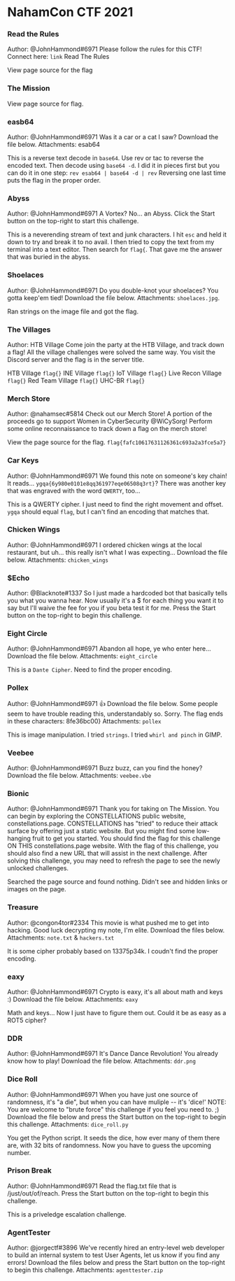 # NahamCon CTF 2021

### Read the Rules
Author: @JohnHammond#6971
Please follow the rules for this CTF!
Connect here: `link`
Read The Rules 

View page source for the flag
<!-- Thank you for reading the rules! Your flag is: -->
<!--   flag{90bc54705794a62015369fd8e86e557b}       -->


### The Mission
View page source for flag.
<!-- Thank you for reading the rules! Your flag is: -->
<!--   flag{48e117a1464c3202714dc9a350533a59}       -->


### easb64
Author: @JohnHammond#6971
Was it a car or a cat I saw?
Download the file below.
Attachments: esab64

This is a reverse text decode in `base64`. Use rev or tac to reverse the encoded text. 
Then decode using `base64 -d`. I did it in pieces first but you can do it in one step:
`rev esab64 | base64 -d | rev`
Reversing one last time puts the flag in the proper order. 


### Abyss
Author: @JohnHammond#6971
A Vortex? No... an Abyss.
Click the Start button on the top-right to start this challenge. 

This is a neverending stream of text and junk characters.
I hit `esc` and held it down to try and break it to no avail. I then tried to 
copy the text from my terminal into a text editor. Then search for `flag{`.
That gave me the answer that was buried in the abyss.


### Shoelaces
Author: @JohnHammond#6971
Do you double-knot your shoelaces? You gotta keep'em tied!
Download the file below.
Attachments: `shoelaces.jpg`.

Ran strings on the image file and got the flag.


### The Villages
Author: HTB Village
Come join the party at the HTB Village, and track down a flag!
All the village challenges were solved the same way. You visit the Discord server
and the flag is in the server title.

HTB Village `flag{}`
INE Village `flag{}`
IoT Village `flag{}`
Live Recon Village `flag{}`
Red Team Village `flag{}`
UHC-BR `flag{}`


### Merch Store
Author: @nahamsec#5814
Check out our Merch Store! A portion of the proceeds go to support Women in CyberSecurity @WiCySorg!
Perform some online reconnaissance to track down a flag on the merch store! 

View the page source for the flag.
`flag{fafc10617631126361c693a2a3fce5a7}`


### Car Keys
Author: @JohnHammond#6971
We found this note on someone's key chain! It reads... `ygqa{6y980e0101e8qq361977eqe06508q3rt}`? 
There was another key that was engraved with the word `QWERTY`, too... 

This is a QWERTY cipher. I just need to find the right movement and offset.
`ygqa` should equal `flag`, but I can't find an encoding that matches that.


### Chicken Wings
Author: @JohnHammond#6971
I ordered chicken wings at the local restaurant, but uh... this really isn't what I was expecting...
Download the file below.
Attachments: `chicken_wings`


### $Echo
Author: @Blacknote#1337
So I just made a hardcoded bot that basically tells you what you wanna hear. Now usually it's 
a $ for each thing you want it to say but I'll waive the fee for you if you beta test it for me.
Press the Start button on the top-right to begin this challenge. 


### Eight Circle
Author: @JohnHammond#6971
Abandon all hope, ye who enter here...
Download the file below.
Attachments: `eight_circle`

This is a `Dante Cipher`. Need to find the proper encoding. 


### Pollex
Author: @JohnHammond#6971
👍
Download the file below.
Some people seem to have trouble reading this, understandably so. Sorry. The flag ends in these characters: 8fe36bc00}
Attachments: `pollex`

This is image manipulation. I tried `strings`. I tried `whirl and pinch` in GIMP.


### Veebee
Author: @JohnHammond#6971
Buzz buzz, can you find the honey?
Download the file below.
Attachments: `veebee.vbe`


### Bionic
Author: @JohnHammond#6971
Thank you for taking on The Mission. You can begin by exploring the CONSTELLATIONS public website, 
constellations.page. CONSTELLATIONS has "tried" to reduce their attack surface by offering just a 
static website. But you might find some low-hanging fruit to get you started. You should find the 
flag for this challenge ON THIS constellations.page website. 
With the flag of this challenge, you should also find a new URL that will assist in the next challenge.
After solving this challenge, you may need to refresh the page to see the newly unlocked challenges. 

Searched the page source and found nothing. 
Didn't see and hidden links or images on the page. 


### Treasure
Author: @congon4tor#2334
This movie is what pushed me to get into hacking. Good luck decrypting my note, I'm elite.
Download the files below.
Attachments: `note.txt` & `hackers.txt`

It is some cipher probably based on 13375p34k. I coudn't find the proper encoding.


### eaxy
Author: @JohnHammond#6971
Crypto is eaxy, it's all about math and keys :)
Download the file below.
Attachments: `eaxy`

Math and keys... Now I just have to figure them out. Could it be as easy as a ROT5 cipher?


### DDR
Author: @JohnHammond#6971
It's Dance Dance Revolution! You already know how to play!
Download the file below.
Attachments: `ddr.png`


### Dice Roll
Author: @JohnHammond#6971
When you have just one source of randomness, it's "a die", but when you can have muliple -- it's 'dice!'
NOTE: You are welcome to "brute force" this challenge if you feel you need to. ;)
Download the file below and press the Start button on the top-right to begin this challenge.
Attachments: `dice_roll.py`

You get the Python script. It seeds the dice, how ever many of them there are, 
with 32 bits of randomness. Now you have to guess the upcoming number. 


### Prison Break
Author: @JohnHammond#6971
Read the flag.txt file that is /just/out/of/reach.
Press the Start button on the top-right to begin this challenge. 

This is a priveledge escalation challenge.


### AgentTester
Author: @jorgectf#3896
We've recently hired an entry-level web developer to build an internal system to test User Agents, 
let us know if you find any errors!
Download the files below and press the Start button on the top-right to begin this challenge.
Attachments: `agenttester.zip`


